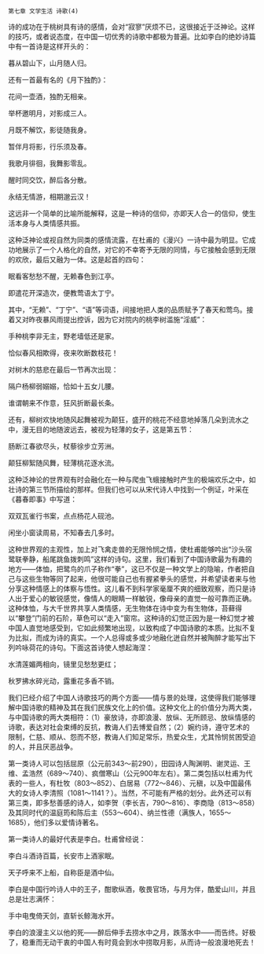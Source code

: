     第七章 文学生活 诗歌(4) 

   诗的成功在于桃树具有诗的感情，会对“寂寥”厌烦不已，这很接近于泛神论。这样的技巧，或者说态度，在中国一切优秀的诗歌中都极为普遍。比如李白的绝妙诗篇中有一首诗是这样开头的：

   暮从碧山下，山月随人归。

   还有一首最有名的《月下独酌》：

   花间一壶酒，独酌无相亲。

   举杯邀明月，对影成三人。

   月既不解饮，影徒随我身。

   暂伴月将影，行乐须及春。

   我歌月徘徊，我舞影零乱。

   醒时同交饮，醉后各分散。

   永结无情游，相期邈云汉！

   这远非一个简单的比喻所能解释，这是一种诗的信仰，亦即天人合一的信仰，使生活本身与人类情感共振。

   这种泛神论或视自然为同类的感情流露，在杜甫的《漫兴》一诗中最为明显。它成功地展示了一个人格化的自然，对它的不幸寄予无限的同情，与它接触会感到无限的欢欣，最后又融为一体。这是起首的四句：

   眠看客愁愁不醒，无赖春色到江亭。

   即遣花开深造次，便教莺语太丁宁。

   其中，“无赖”、“丁宁”、“语”等词语，间接地把人类的品质赋予了春天和莺鸟。接着又对昨夜暴风雨提出控诉，因为它对院内的桃李树滥施“淫威”：

   手种桃李非无主，野老墙低还是家。

   恰似春风相欺得，夜来吹断数枝花！

   对树木的慈悲在最后一节再次出现：

   隔户杨柳弱嫋嫋，恰如十五女儿腰。

   谁谓朝来不作意，狂风折断最长条。

   还有，柳树欢快地随风起舞被视为颠狂，盛开的桃花不经意地掉落几朵到流水之中，漫无目的地随波远去，被视为轻薄的女子，这是第五节：

   肠断江春欲尽头，杖藜徐步立芳洲。

   颠狂柳絮随风舞，轻薄桃花逐水流。

   这种泛神论的世界观有时会融化在一种与爬虫飞蛾接触时产生的极端欢乐之中，如壮诗的第三节所描绘的那样。但我们也可以从宋代诗人中找到一个例证，叶采在《暮春即事》中写道：

   双双瓦雀行书案，点点杨花人砚池。

   闲坐小窗读周易，不知春去几多时。

   这种世界观的主观性，加上对飞禽走兽的无限怜悯之情，使杜甫能够吟出“沙头宿鹭联拳静，船尾跳鱼拨刺鸣”这样的诗句。这里，我们看到了中国诗歌最为有趣的地方——体恤，把鹭鸟的爪子称作“拳”，这已不仅是一种文学上的隐喻，作者把自己与这些生物等同了起来，他很可能自己也有握紧拳头的感觉，并希望读者来与他分享这种情感上的体察与悟性。这儿看不到科学家毫厘不爽的细致观察，而只是诗人出于爱心的敏锐感觉，像情人的眼睛一样敏锐，像母亲的直觉一般可靠而正确。这种体恤，与大千世界共享人类情感，无生物体在诗中变为有生物体，苔藓得以“攀登”门前的石阶，草色可以“走入”窗帘。这种诗的幻觉正因为是一种幻觉才被中国人直觉地感受到，它如此频繁地出现，以致构成了中国诗歌的本质。比拟不复为比拟，而成为诗的真实。一个人总得或多或少地融化迸自然并被陶醉才能写出下列吟咏荷花的诗句。下面这首诗使人想起海涅：

   水清莲媚两相向，镜里见愁愁更红；

   秋罗拂水碎光动，露重花多香不销。

   我们已经介绍了中国人诗歌技巧的两个方面——情与景的处理，这使得我们能够理解中国诗歌的精神及其在我们民族文化上的价值。这种文化上的价值分为两大类，与中国诗歌的两大类相符：（1）豪放诗，亦即浪漫、放纵、无所顾忌、放纵情感的诗歌，表达对社会束缚的反抗，教诲人们去博爱自然；（2）婉约诗，遵守艺术的限制，仁慈、顺从、怨而不怒，教诲人们知足常乐，热爱众生，尤其怜悯贫困受迫的人，并且厌恶战争。

   第一类诗人可以包括屈原（公元前343～前290），田园诗人陶渊明、谢灵运、王维、孟浩然（689～740）、疯僧寒山（公元900年左右）。第二类包括以杜甫为代表的一些人，有杜牧（803～852）、白居易（772～846）、元稹，以及中国最伟大的女诗人李清照（1081～1141？）。当然，不可能有严格的划分。此外还可以有第三类，即多愁善感的诗人，如李贺（李长吉，790～816）、李商隐（813～858）及其同时代的温庭筠和陈后主（553～604）、纳兰性德（满族人，1655～1685），他们多以爱情诗著名。

   第一类诗人的最好代表是李白。杜甫曾经说：

   李白斗酒诗百篇，长安市上酒家眠。

   天子呼来不上船，自称臣是酒中仙。

   李白是中国行吟诗人中的王子，酣歌纵酒，敬畏官场，与月为伴，酷爱山川，并且总是壮志满怀：

   手中电曳倚天剑，直斩长鲸海水开。

   李白的浪漫主义以他的死——醉后伸手去捞水中之月，跌落水中——而告终。好极了，稳重而无动干衷的中国人有时竟会到水中捞取月影，从而诗一般浪漫地死去！

